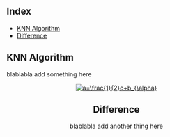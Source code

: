 

## Index
- [KNN Algorithm](#KNN-Algorithm)
- [Difference](#Difference)

## KNN Algorithm
blablabla
add something here 

<div align="center"><a href="https://www.codecogs.com/eqnedit.php?latex=a=\frac{1}{2}c&plus;b_{\alpha}" target="_blank"><img src="https://latex.codecogs.com/gif.latex?a=\frac{1}{2}c&plus;b_{\alpha}" title="a=\frac{1}{2}c+b_{\alpha}" /></a>



## Difference
blablabla
add another thing here
<!--stackedit_data:
eyJoaXN0b3J5IjpbMjA3OTgwMDU3OCwxNjg1NDk4MTU5LC00NT
c2OTQ1OTAsLTE0ODg0ODg4MCwtNDA1MDk4NzEzLC00MDUwOTg3
MTNdfQ==
-->
